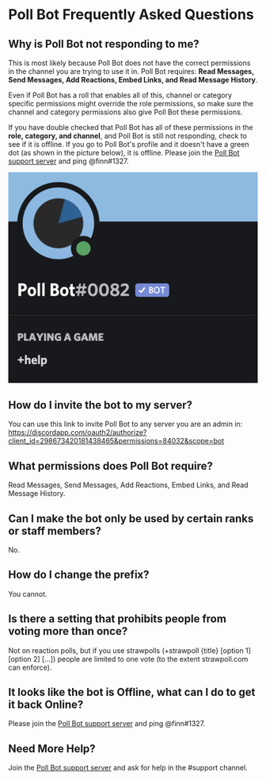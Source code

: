 # Poll Bot Frequently Asked Questions
## Why is Poll Bot not responding to me?
This is most likely because Poll Bot does not have the correct permissions in the channel you are trying to use it in. Poll Bot requires: __Read Messages, Send Messages, Add Reactions, Embed Links, and Read Message History__. 

Even if Poll Bot has a roll that enables all of this, channel or category specific permissions might override the role permissions, so make sure the channel and category permissions also give Poll Bot these permissions.

If you have double checked that Poll Bot has all of these permissions in the __role, category, and channel__, and Poll Bot is still not responding, check to see if it is offline. If you go to Poll Bot's profile and it doesn't have a green dot (as shown in the picture below), it is offline. Please join the [Poll Bot support server](https://discord.gg/FhT6nUn) and ping @finn#1327.

![Poll Bot Online Indicator](poll-bot-online.png)

## How do I invite the bot to my server?
You can use this link to invite Poll Bot to any server you are an admin in: https://discordapp.com/oauth2/authorize?client_id=298673420181438465&permissions=84032&scope=bot

## What permissions does Poll Bot require?
Read Messages, Send Messages, Add Reactions, Embed Links, and Read Message History.

## Can I make the bot only be used by certain ranks or staff members?
No.

## How do I change the prefix?
You cannot.

## Is there a setting that prohibits people from voting more than once?
Not on reaction polls, but if you use strawpolls (+strawpoll {title} [option 1] [option 2] [...]) people are limited to one vote (to the extent strawpoll.com can enforce).

## It looks like the bot is Offline, what can I do to get it back Online?
Please join the [Poll Bot support server](https://discord.gg/FhT6nUn) and ping @finn#1327.


## Need More Help?
Join the [Poll Bot support server](https://discord.gg/FhT6nUn) and ask for help in the #support channel.
